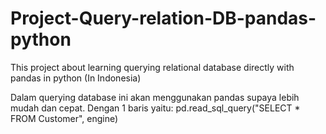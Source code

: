 # Project-Query-relation-DB-pandas-python
This project about learning querying relational database directly with pandas in python (In Indonesia)

Dalam querying database ini akan menggunakan pandas supaya lebih mudah dan cepat. Dengan 1 baris yaitu: pd.read_sql_query("SELECT * FROM Customer", engine)
